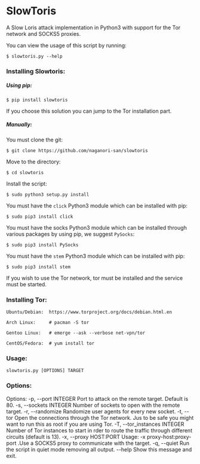 # SlowToris

A Slow Loris attack implementation in Python3 with support for the Tor network and SOCKS5 proxies.

You can view the usage of this script by running:

    $ slowtoris.py --help
### Installing Slowtoris:

##### Using pip:

    $ pip install slowtoris

If you choose this solution you can jump to the Tor installation part.

##### Manually:

You must clone the git:

    $ git clone https://github.com/naganori-san/slowtoris

Move to the directory:

    $ cd slowtoris

Install the script:

    $ sudo python3 setup.py install

You must have the `click` Python3 module which can be installed with pip:

    $ sudo pip3 install click

You must have the socks Python3 module which can be installed through
various packages by using pip, we suggest `PySocks`:

    $ sudo pip3 install PySocks

You must have the `stem` Python3 module which can be installed with pip:

    $ sudo pip3 install stem

If you wish to use the Tor network, tor must be installed and the service
must be started.

### Installing Tor:

    Ubuntu/Debian:  https://www.torproject.org/docs/debian.html.en

    Arch Linux:     # pacman -S tor

    Gentoo Linux:   # emerge --ask --verbose net-vpn/tor

    CentOS/Fedora:  # yum install tor

### Usage:

    slowtoris.py [OPTIONS] TARGET

### Options:

  Options:
    -p, --port INTEGER           Port to attack on the remote target. Default is
                                 80.
    -s, --sockets INTEGER        Number of sockets to open with the remote
                                 target.
    -r, --randomize              Randomize user agents for every new socket.
    -t, --tor                    Open the connections through the Tor network.
                                 Jus to be safe you might want to run this as
                                 root if you are using Tor.
    -T, --tor_instances INTEGER  Number of Tor instances to start in rder to
                                 route the traffic through different circuits
                                 (default is 13).
    -x, --proxy HOST:PORT        Usage: -x proxy-host:proxy-port .Use a SOCKS5
                                 proxy to communicate with the target.
    -q, --quiet                  Run the script in quiet mode removing all
                                 output.
    --help                       Show this message and exit.
